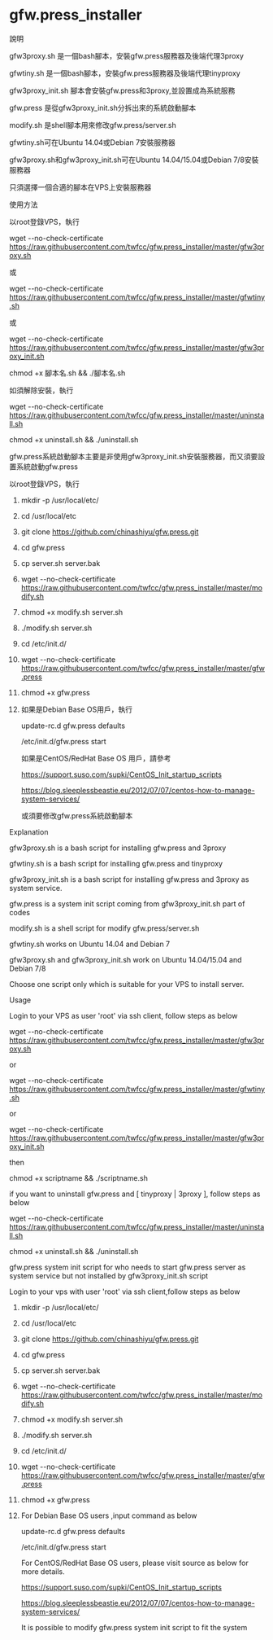 # gfw.press_installer

說明

gfw3proxy.sh 是一個bash腳本，安裝gfw.press服務器及後端代理3proxy

gfwtiny.sh 是一個bash腳本，安裝gfw.press服務器及後端代理tinyproxy

gfw3proxy_init.sh 腳本會安裝gfw.press和3proxy,並設置成為系統服務

gfw.press 是從gfw3proxy_init.sh分拆出來的系統啟動腳本

modify.sh 是shell腳本用來修改gfw.press/server.sh

gfwtiny.sh可在Ubuntu 14.04或Debian 7安裝服務器

gfw3proxy.sh和gfw3proxy_init.sh可在Ubuntu 14.04/15.04或Debian 7/8安裝服務器

只須選擇一個合適的腳本在VPS上安裝服務器

使用方法

以root登錄VPS，執行

wget --no-check-certificate https://raw.githubusercontent.com/twfcc/gfw.press_installer/master/gfw3proxy.sh

或

wget --no-check-certificate https://raw.githubusercontent.com/twfcc/gfw.press_installer/master/gfwtiny.sh

或

wget --no-check-certificate https://raw.githubusercontent.com/twfcc/gfw.press_installer/master/gfw3proxy_init.sh

chmod +x 腳本名.sh && ./腳本名.sh

如須解除安裝，執行

wget --no-check-certificate https://raw.githubusercontent.com/twfcc/gfw.press_installer/master/uninstall.sh

chmod +x uninstall.sh && ./uninstall.sh

gfw.press系統啟動腳本主要是非使用gfw3proxy_init.sh安裝服務器，而又須要設置系統啟動gfw.press

以root登錄VPS，執行

1) mkdir -p /usr/local/etc/

2) cd /usr/local/etc

3) git clone https://github.com/chinashiyu/gfw.press.git

4) cd gfw.press 

5) cp server.sh server.bak

6) wget --no-check-certificate https://raw.githubusercontent.com/twfcc/gfw.press_installer/master/modify.sh

7) chmod +x modify.sh server.sh

8) ./modify.sh server.sh

9) cd /etc/init.d/

10) wget --no-check-certificate https://raw.githubusercontent.com/twfcc/gfw.press_installer/master/gfw.press

11) chmod +x gfw.press

12) 如果是Debian Base OS用戶，執行

    update-rc.d gfw.press defaults 
    
    /etc/init.d/gfw.press start
    
    如果是CentOS/RedHat Base OS 用戶，請參考
    
    https://support.suso.com/supki/CentOS_Init_startup_scripts
    
    https://blog.sleeplessbeastie.eu/2012/07/07/centos-how-to-manage-system-services/
    
    或須要修改gfw.press系統啟動腳本

Explanation

gfw3proxy.sh is a bash script for installing gfw.press and 3proxy

gfwtiny.sh is a bash script for installing gfw.press and tinyproxy

gfw3proxy_init.sh is a bash script for installing gfw.press and 3proxy as system service.

gfw.press is a system init script coming from gfw3proxy_init.sh part of codes

modify.sh is  a shell script for modify gfw.press/server.sh

gfwtiny.sh works on Ubuntu 14.04 and Debian 7

gfw3proxy.sh and gfw3proxy_init.sh work on Ubuntu 14.04/15.04 and Debian 7/8

Choose one script only which is suitable for your VPS to install server.

Usage

Login to your VPS as user 'root' via ssh client, follow steps as below

wget --no-check-certificate https://raw.githubusercontent.com/twfcc/gfw.press_installer/master/gfw3proxy.sh

or

wget --no-check-certificate https://raw.githubusercontent.com/twfcc/gfw.press_installer/master/gfwtiny.sh

or

wget --no-check-certificate https://raw.githubusercontent.com/twfcc/gfw.press_installer/master/gfw3proxy_init.sh

then

chmod +x scriptname && ./scriptname.sh

if you want to uninstall gfw.press and [ tinyproxy | 3proxy ], follow steps as below

wget --no-check-certificate https://raw.githubusercontent.com/twfcc/gfw.press_installer/master/uninstall.sh

chmod +x uninstall.sh && ./uninstall.sh

gfw.press system init script for who needs to start gfw.press server as system service but not installed by gfw3proxy_init.sh script

Login to your vps with user 'root' via ssh client,follow steps as below

1) mkdir -p /usr/local/etc/

2) cd /usr/local/etc

3) git clone https://github.com/chinashiyu/gfw.press.git

4) cd gfw.press 

5) cp server.sh server.bak

6) wget --no-check-certificate https://raw.githubusercontent.com/twfcc/gfw.press_installer/master/modify.sh

7) chmod +x modify.sh server.sh

8) ./modify.sh server.sh

9) cd /etc/init.d/

10) wget --no-check-certificate https://raw.githubusercontent.com/twfcc/gfw.press_installer/master/gfw.press

11) chmod +x gfw.press

12) For Debian Base OS users ,input command as below

    update-rc.d gfw.press defaults
    
    /etc/init.d/gfw.press start
    
    For CentOS/RedHat Base OS users, please visit source as below for more details.
    
    https://support.suso.com/supki/CentOS_Init_startup_scripts
    
    https://blog.sleeplessbeastie.eu/2012/07/07/centos-how-to-manage-system-services/
    
    It is possible to modify gfw.press system init script to fit the system
